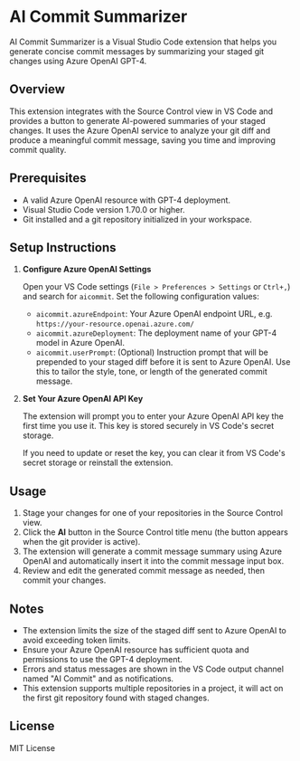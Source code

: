 # AI Commit Summarizer

AI Commit Summarizer is a Visual Studio Code extension that helps you generate concise commit messages by summarizing your staged git changes using Azure OpenAI GPT-4.

## Overview

This extension integrates with the Source Control view in VS Code and provides a button to generate AI-powered summaries of your staged changes. It uses the Azure OpenAI service to analyze your git diff and produce a meaningful commit message, saving you time and improving commit quality.

## Prerequisites

- A valid Azure OpenAI resource with GPT-4 deployment.
- Visual Studio Code version 1.70.0 or higher.
- Git installed and a git repository initialized in your workspace.

## Setup Instructions

1. **Configure Azure OpenAI Settings**

   Open your VS Code settings (`File > Preferences > Settings` or `Ctrl+,`) and search for `aicommit`. Set the following configuration values:

   - `aicommit.azureEndpoint`: Your Azure OpenAI endpoint URL, e.g. `https://your-resource.openai.azure.com/`
   - `aicommit.azureDeployment`: The deployment name of your GPT-4 model in Azure OpenAI.
   - `aicommit.userPrompt`: (Optional) Instruction prompt that will be prepended to your staged diff before it is sent to Azure OpenAI. Use this to tailor the style, tone, or length of the generated commit message.

2. **Set Your Azure OpenAI API Key**

   The extension will prompt you to enter your Azure OpenAI API key the first time you use it. This key is stored securely in VS Code's secret storage.

   If you need to update or reset the key, you can clear it from VS Code's secret storage or reinstall the extension.

## Usage

1. Stage your changes for one of your repositories in the Source Control view.
2. Click the **AI** button in the Source Control title menu (the button appears when the git provider is active).
3. The extension will generate a commit message summary using Azure OpenAI and automatically insert it into the commit message input box.
4. Review and edit the generated commit message as needed, then commit your changes.

## Notes

- The extension limits the size of the staged diff sent to Azure OpenAI to avoid exceeding token limits.
- Ensure your Azure OpenAI resource has sufficient quota and permissions to use the GPT-4 deployment.
- Errors and status messages are shown in the VS Code output channel named "AI Commit" and as notifications.
- This extension supports multiple repositories in a project, it will act on the first git repository found with staged changes.

## License

MIT License
